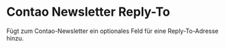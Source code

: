 # Contao Newsletter Reply-To

Fügt zum Contao-Newsletter ein optionales Feld für eine Reply-To-Adresse hinzu.
